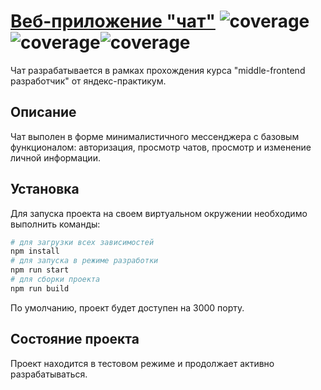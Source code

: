 # [Веб-приложение "чат"](https://unrivaled-salmiakki-eb7ab4.netlify.app/) <img src="https://img.shields.io/badge/Node-v.12.0-orange" alt="coverage"></a>  <img src="https://img.shields.io/badge/npm-v.8.9.0-blue" alt="coverage"></a><img src="https://img.shields.io/badge/parcel-v.2.8.3-green" alt="coverage"></a>

Чат разрабатывается в рамках прохождения курса "middle-frontend разработчик" от яндекс-практикум.

## Описание
Чат выполен в форме минималистичного мессенджера с базовым функционалом: авторизация, просмотр чатов, просмотр и изменение личной информации.


## Установка

Для запуска проекта на своем виртуальном окружении необходимо выполнить команды:

```bash
# для загрузки всех зависимостей
npm install
# для запуска в режиме разработки
npm run start
# для сборки проекта
npm run build
```

По умолчанию, проект будет доступен на 3000 порту.

## Состояние проекта
Проект находится в тестовом режиме и продолжает активно разрабатываться.
